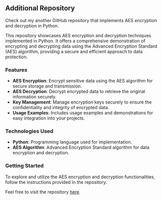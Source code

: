 
## Additional Repository

Check out my another GitHub repository that implements AES encryption and decryption in Python.

This repository showcases AES encryption and decryption techniques implemented in Python. It offers a comprehensive demonstration of encrypting and decrypting data using the Advanced Encryption Standard (AES) algorithm, providing a secure and efficient approach to data protection.

### Features

- **AES Encryption**: Encrypt sensitive data using the AES algorithm for secure storage and transmission.
- **AES Decryption**: Decrypt encrypted data to retrieve the original information securely.
- **Key Management**: Manage encryption keys securely to ensure the confidentiality and integrity of encrypted data.
- **Usage Examples**: Includes usage examples and demonstrations for easy integration into your projects.

### Technologies Used

- **Python**: Programming language used for implementation.
- **AES Algorithm**: Advanced Encryption Standard algorithm for data encryption and decryption.

### Getting Started

To explore and utilize the AES encryption and decryption functionalities, follow the instructions provided in the repository.

Feel free to visit the repository [here](link_to_your_python_aes_repo).